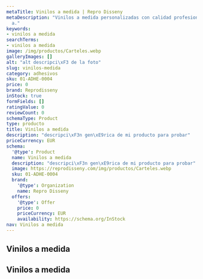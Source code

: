 ```yaml
---
metaTitle: Vinilos a medida | Repro Disseny
metaDescription: "Vinilos a medida personalizadas con calidad profesional en Catalu\xF1\
  a."
keywords:
- vinilos a medida
searchTerms:
- vinilos a medida
image: /img/productos/Carteles.webp
galleryImages: []
alt: "alt descripci\xF3 de la foto"
slug: vinilos-medida
category: adhesivos
sku: 01-ADHE-0004
price: 0
brand: Reprodisseny
inStock: true
formFields: []
ratingValue: 0
reviewCount: 0
schemaType: Product
type: producto
title: Vinilos a medida
description: "descripci\xF3n gen\xE9rica de mi producto para probar"
priceCurrency: EUR
schema:
  '@type': Product
  name: Vinilos a medida
  description: "descripci\xF3n gen\xE9rica de mi producto para probar"
  image: https://reprodisseny.com/img/productos/Carteles.webp
  sku: 01-ADHE-0004
  brand:
    '@type': Organization
    name: Repro Disseny
  offers:
    '@type': Offer
    price: 0
    priceCurrency: EUR
    availability: https://schema.org/InStock
nav: Vinilos a medida
---
```


## Vinilos a medida

## Vinilos a medida
